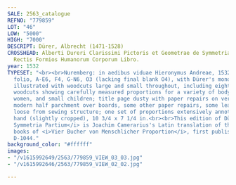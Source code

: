 ```yaml
---
SALE: 2563_catalogue
REFNO: "779859"
LOT: "46"
LOW: "5000"
HIGH: "7000"
DESCRIPT: Dürer, Albrecht (1471-1528)
CROSSHEAD: Alberti Dureri Clarissimi Pictoris et Geometrae de Symmetria Partium in
  Rectis Formios Humanorum Corporum Libro.
year: 1532
TYPESET: "<br><br>Nuremberg: in aedibus viduae Hieronymus Andreae, 1532.<br><br>Small
  folio, A-E6, F4, G-N6, O3 (lacking final blank O4), with Dürer's monogram on title,
  illustrated with woodcuts large and small throughout, including eighty-five full-length
  woodcuts showing carefully measured proportions for a variety of body types of men,
  women, and small children; title page dusty with paper repairs on verso, bound in
  modern half parchment over boards, some other paper repairs, some leaves coming
  loose from sewing structure; one set of proportions extensively annotated in a contemporary
  hand (slightly cropped), 10 3/4 x 7 1/4 in.<br><br>This edition of Dürer's <i>De
  Symmetria Partium</i> is Joachim Camerarius's Latin translation of the first two
  books of <i>Vier Bucher von Menschlicher Proportion</i>, first published in 1528.<br><br>Adams
  D-1044."
background_color: "#ffffff"
images:
- "/v1615992649/2563/779859_VIEW_03_03.jpg"
- "/v1615992646/2563/779859_VIEW_02_02.jpg"

---
```

